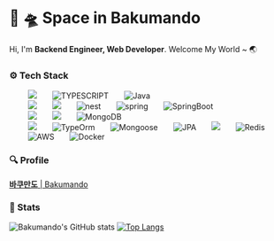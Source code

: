 # 🚀 🛸 Space in Bakumando 
Hi, I'm **Backend Engineer, Web Developer**. Welcome My World ~ 🌏

### ⚙️ Tech Stack 
  
<p>
  <div markdown="1">
  <ul style="list-style-type:none;">
    <li>
      <img src="http://img.shields.io/badge/-Javascript-F7DF1E?style=for-the-badge&logo=Javascript&logoColor=black"
           style="height: auto; margin-left: 10px; margin-right: 10px;"/>&nbsp
      <img src="https://img.shields.io/badge/-TYPESCRIPT-3178C6?style=for-the-badge&logo=typescript&logoColor=black" alt="TYPESCRIPT"
           style="height: auto; margin-left: 10px; margin-right: 10px;"/>&nbsp
      <img src="https://img.shields.io/badge/-Java-007396?style=for-the-badge&logo=java&logocolor=white" alt="Java"
           style="height: auto; margin-left: 10px; margin-right: 10px;"/>&nbsp
    </li>
    <li>
      <img src="http://img.shields.io/badge/-Node-339933?style=for-the-badge&logo=Node.js&logoColor=white"
           style="height: auto; margin-left: 10px; margin-right: 10px;"/>&nbsp 
      <img src="http://img.shields.io/badge/-Express-000000?style=for-the-badge&logo=Express&logoColor=white"
           style="height: auto; margin-left: 10px; margin-right: 10px;"/>&nbsp
      <img src="https://img.shields.io/badge/-NEST-E0234E?style=for-the-badge&logo=nestjs" alt="nest"
           style="height: auto; margin-left: 10px; margin-right: 10px;"/>&nbsp
      <img src="https://img.shields.io/badge/-Spring-6DB33F?style=for-the-badge&logo=spring&logoColor=white" alt="spring"
           style="height: auto; margin-left: 10px; margin-right: 10px;"/>&nbsp
      <img src="https://img.shields.io/badge/-SpringBoot-6DB33F?style=for-the-badge&logo=springboot&logoColor=white" alt="SpringBoot"
           style="height: auto; margin-left: 10px; margin-right: 10px;"/>&nbsp
    </li>
    <li>
      <img src="http://img.shields.io/badge/-MySQL-4682b4?style=for-the-badge&logo=MySQL&logoColor=white"
           style="height: auto; margin-left: 10px; margin-right: 10px;"/>&nbsp
      <img src="http://img.shields.io/badge/-MariaDB-191970?style=for-the-badge&logo=MariaDB"
           style="height: auto; margin-left: 10px; margin-right: 10px;"/>&nbsp
<!--       <img src="https://img.shields.io/badge/-PostgreSQL-4169E1?style=for-the-badge&logo=PostgreSQL&logoColor=white" alt="PostgreSQL"
           style="height: auto; margin-left: 10px; margin-right: 10px;"/>&nbsp -->
      <img src="https://img.shields.io/badge/-MongoDB-eee8aa?style=for-the-badge&logo=mongodb" alt="MongoDB"
           style="height: auto; margin-left: 10px; margin-right: 10px;"/>&nbsp
    </li>
    <li>
      <img src="http://img.shields.io/badge/-Sequelize-52B0E7?style=for-the-badge&logo=Sequelize&logoColor=white"
           style="height: auto; margin-left: 10px; margin-right: 10px;"/>&nbsp
      <img src="https://img.shields.io/badge/-typeorm-red?style=for-the-badge&logo=Exercism&logoColor=white" alt="TypeOrm"
           style="height: auto; margin-left: 10px; margin-right: 10px;"/>&nbsp
      <img src="https://img.shields.io/badge/-MONGOOSE-a52a2a?style=for-the-badge&logo=mongodb&logoColor=white" alt="Mongoose"
           style="height: auto; margin-left: 10px; margin-right: 10px;"/>&nbsp
      <img src="https://img.shields.io/badge/-JPA-008000?style=for-the-badge&logo=Microsoft Access" alt="JPA"
           style="height: auto; margin-left: 10px; margin-right: 10px;"/>&nbsp
      <img src="https://img.shields.io/badge/-elasticsearch-20b2aa?style=for-the-badge&logo=elasticsearch"
           style="height: auto; margin-left: 10px; margin-right: 10px;"/>&nbsp
      <img src="https://img.shields.io/badge/-Redis-DC382D?style=for-the-badge&logo=Redis&logoColor=white" alt="Redis"
           style="height: auto; margin-left: 10px; margin-right: 10px;"/>&nbsp
    </li>
    <li>
      <img src="https://img.shields.io/badge/-AWS-FF9900?style=for-the-badge&logo=amazonaws" alt="AWS"
           style="height: auto; margin-left: 10px; margin-right: 10px;"/>&nbsp
<!--       <img src="https://img.shields.io/badge/-azure-0078D4?style=for-the-badge&logo=Microsoft Azure" alt="Azure"
           style="height: auto; margin-left: 10px; margin-right: 10px;"/>&nbsp -->
      <img src="https://img.shields.io/badge/-docker-2496ED?style=for-the-badge&logo=Docker&logoColor=white" alt="Docker"
           style="height: auto; margin-left: 10px; margin-right: 10px;"/>&nbsp
<!--       <img src="https://img.shields.io/badge/-kubernetes-326CE5?style=for-the-badge&logo=Kubernetes&logoColor=white" alt="Kubernetes"
           style="height: auto; margin-left: 10px; margin-right: 10px;"/>&nbsp -->
    </li>
  </ul>
  </div>
</p>

### 🔍 Profile 

[**바쿠만도** | Bakumando](https://www.notion.so/Bakumando-8578fdfa39544d108d276c6e5cad7e9d)

### 🕋 Stats 

![Bakumando's GitHub stats](https://github-readme-stats.vercel.app/api?username=pinion7&count_private=true&show_icons=true&theme=ayu-mirage&icon_color=78D9F8)
[![Top Langs](https://github-readme-stats.vercel.app/api/top-langs/?username=pinion7&layout=compact&theme=ayu-mirage&langs_count=10)](https://github.com/anuraghazra/github-readme-stats)

